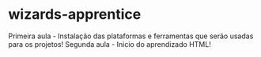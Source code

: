# wizards-apprentice

Primeira aula - Instalação das plataformas e ferramentas que serão usadas para os projetos!
Segunda aula - Inicio do aprendizado HTML!
